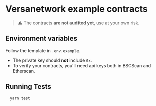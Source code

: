 # Versanetwork example contracts

> ⚠️ The contracts **are not audited yet**, use at your own risk.

## Environment variables

Follow the template in `.env.example`.

* The private key should **not** include `0x`.
* To verify your contracts, you'll need api keys both in BSCScan and Etherscan.

## Running Tests

```bash
  yarn test
```
